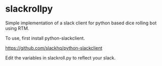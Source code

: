 # slackrollpy
Simple implementation of a slack client for python based dice rolling bot using RTM.

To use, first install python-slackclient.

https://github.com/slackhq/python-slackclient

Edit the variables in slackroll.py to reflect your slack.
